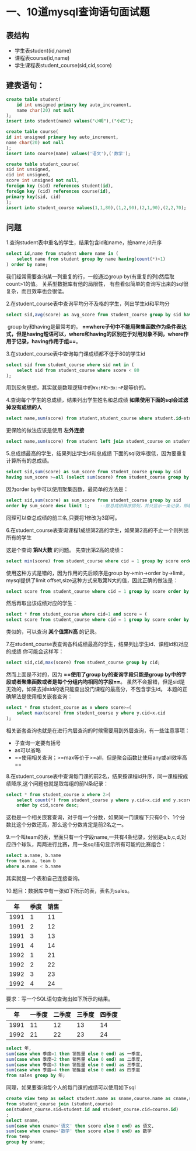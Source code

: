 # 一、10道mysql查询语句面试题

## 表结构

- 学生表student(id,name)
- 课程表course(id,name)
- 学生课程表student_course(sid,cid,score)

## 建表语句：

```sql
create table student(
	id int unsigned primary key auto_increament,
    name char(20) not null
);
insert into student(name) values("小明"),("小红");

create table course(
id int unsigned primary key auto_increment,
name char(20) not null
);
insert into course(name) values('语文'),('数学');

create table student_course(
sid int unsigned,
cid int unsigned,
score int unsigned not null,
foreign key (sid) references student(id),
foreign key (cid) references course(id),
primary key(sid, cid)
);
insert into student_course values(1,1,80),(1,2,90),(2,1,90),(2,2,70);
```

## 问题

1.查询student表中重名的学生，结果包含id和name，按name,id升序

```sql
select id,name from student where name in (
	select name from student group by name having(count(*)>1)
) order by name;
```

我们经常需要查询某一列重复的行，一般通过group by(有重复的列)然后取count>1的值。 关系型数据库有他的局限性， 有些看似简单的查询写出来的sql很复杂，而且效率也会很低。

2.在student_course表中查询平均分不及格的学生，列出学生id和平均分

```sql
select sid,avg(score) as avg_score from student_course group by sid having(avg_score<60);
```

​	group by和having是最常考的。 **==where子句中不能用聚集函数作为条件表达式，但是having短语可以，where和having的区别在于对用对象不同，where作用于记录，having作用于组==**。

3.在student_course表中查询每门课成绩都不低于80的学生id

```sql
select sid from student_course where sid not in (
	select sid from student_course where score < 80
);
```

用到反向思想，其实就是数理逻辑中的`∀x:P和¬∃x:¬P`是等价的。

4.查询每个学生的总成绩，结果列出学生姓名和总成绩 **如果使用下面的sql会过滤掉没有成绩的人**

```sql
select name,sum(score) from student,student_course where student.id=student_score.sid group by sid;
```

更保险的做法应该是使用 **左外连接**

```sql
select name,sum(score) from student left join student_course on student.id=student_course.id group by sid;
```

5.总成绩最高的学生，结果列出学生id和总成绩 下面的sql效率很低，因为要重复计算所有的总成绩。

```sql
select sid,sum(score) as sum_score from student_course group by sid 
having sum_score >=all (select sum(score) from student_course group by sid);
```

因为order by中可以使用聚集函数，最简单的方法是：

```sql
select sid,sum(score) as sum_score from student_course group by sid
order by sum_score desc limit 1;	--按总成绩降序排列，并只显示一条记录，即最高成绩--
```

同理可以查总成绩的前三名,只要将1修改为3即可。

6.在student_course表查询课程1成绩第2高的学生，如果第2高的不止一个则列出所有的学生

这是个查询 **第N大数** 的问题。 先查出第2高的成绩：

```sql
select min(score) from student_course where cid = 1 group by score order by score desc limit 2;
```

使用这种方式是错的，因为作用的先后顺序是group by->min->order by->limit，mysql提供了limit offset,size这种方式来取第N大的值，因此正确的做法是：

```sql
select score from student_course where cid = 1 group by score order by score desc limit 1,1;
```

然后再取出该成绩对应的学生：

```sql
select * from student_course where cid=1 and score = (
select score from student_course where cid = 1 group by score order by score desc limit 1,1);
```

类似的，可以查询 **某个值第N高** 的记录。

7.在student_course表查询各科成绩最高的学生，结果列出学生id、课程id和对应的成绩 你可能会这样写：

```sql
select sid,cid,max(score) from student_course group by cid;
```

然而上面是不对的，因为 **==使用了group by的查询字段只能是group by中的字段或者聚集函数或者是每个分组内均相同的字段==**。 虽然不会报错，但是sid是无效的，如果去掉sid的话只能查出没门课程的最高分，不包含学生id。 本题的正确解法是使用相关嵌套查询：

```sql
select * from student_course as x where score>=(
	select max(score) from student_course y where y.cid=x.cid
);
```

相关嵌套查询也就是在进行内层查询的时候需要用到外层查询，有一些注意事项：

- 子查询一定要有括号
- as可以省略
- ==使用相关查询；>=max等价于>=all，但是聚合函数比使用any或all效率高==

8.在student_course表中查询每门课的前2名，结果按课程id升序，同一课程按成绩降序,这个问题也就是取每组的前N条纪录：

```sql
select * from student_course x where 2>(
    select count(*) from student_course y where y.cid=x.cid and y.score>x.score)
    order by cid,score desc;
```

​	这也是一个相关嵌套查询，对于每一个分数，如果同一门课程下只有0个、1个分数比这个分数还高，那么这个分数肯定是前2名之一。

9.一个叫team的表，里面只有一个字段name,一共有4条纪录，分别是a,b,c,d,对应四个球队，两两进行比赛，用一条sql语句显示所有可能的比赛组合：

```sql
select a.name, b.name
from team a, team b
where a.name < b.name
```

其实就是一个表和自己连接查询。

10.题目：数据库中有一张如下所示的表，表名为sales。

| 年   | 季度 | 销售 |
| ---- | ---- | ---- |
| 1991 | 1    | 11   |
| 1991 | 2    | 12   |
| 1991 | 3    | 13   |
| 1991 | 4    | 14   |
| 1992 | 1    | 21   |
| 1992 | 2    | 22   |
| 1992 | 3    | 23   |
| 1992 | 4    | 24   |

要求：写一个SQL语句查询出如下所示的结果。

| 年   | 一季度 | 二季度 | 三季度 | 四季度 |
| ---- | ------ | ------ | ------ | ------ |
| 1991 | 11     | 12     | 13     | 14     |
| 1992 | 21     | 22     | 23     | 24     |

```sql
select 年, 
sum(case when 季度=1 then 销售量 else 0 end) as 一季度, 
sum(case when 季度=2 then 销售量 else 0 end) as 二季度, 
sum(case when 季度=3 then 销售量 else 0 end) as 三季度, 
sum(case when 季度=4 then 销售量 else 0 end) as 四季度 
from sales group by 年;
```

同理，如果要查询每个人的每门课的成绩可以使用如下sql

```sql
create view temp as select student.name as sname,course.name as cname,score
from student_course join (student,course)
on(student_course.sid=student.id and student_course.cid=course.id)
;
select sname,
sum(case when cname='语文' then score else 0 end) as 语文,
sum(case when cname='数学' then score else 0 end) as 数学
from temp
group by sname;
```





